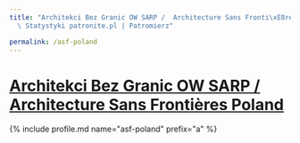 ```yaml
---
title: "Architekci Bez Granic OW SARP /  Architecture Sans Fronti\xE8res Poland |\
  \ Statystyki patronite.pl | Patromierz"

permalink: /asf-poland
---
```


# [Architekci Bez Granic OW SARP /  Architecture Sans Frontières Poland](https://patronite.pl/asf-poland)

{% include profile.md name="asf-poland" prefix="a" %}
